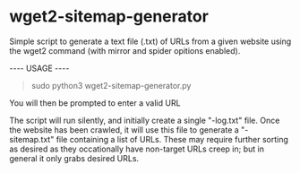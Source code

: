 # wget2-sitemap-generator
Simple script to generate a text file (.txt) of URLs from a given website using the wget2 command (with mirror and spider opitions enabled). 

---- USAGE ----
> sudo python3 wget2-sitemap-generator.py

You will then be prompted to enter a valid URL

The script will run silently, and initially create a single "-log.txt" file. Once the website has been crawled, it will use this file to generate a "-sitemap.txt" file containing a list of URLs. These may require further sorting as desired as they occationally have non-target URLs creep in; but in general it only grabs desired URLs.


